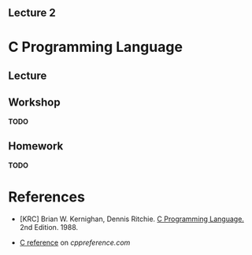 Lecture 2
---

# C Programming Language

## Lecture

<!---
Slides ([PDF](CA_Lecture_01.pdf), [PPTX](CA_Lecture_01.pptx)).

Outline:
-->
## Workshop

__TODO__

## Homework

__TODO__

# References

- [KRC] Brian W. Kernighan, Dennis Ritchie.
  [C Programming Language.](
  https://www.pearson.com/us/higher-education/program/Kernighan-C-Programming-Language-2nd-Edition/PGM54487.html)
  2nd Edition. 1988.

- [C reference](https://en.cppreference.com/w/c) on _cppreference.com_
